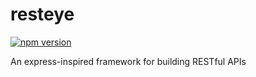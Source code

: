 # resteye

[![npm version](https://badge.fury.io/js/resteye.svg)](https://badge.fury.io/js/resteye)

An express-inspired framework for building RESTful APIs